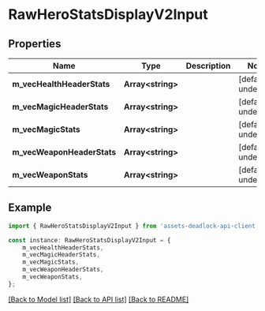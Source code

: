 # RawHeroStatsDisplayV2Input


## Properties

Name | Type | Description | Notes
------------ | ------------- | ------------- | -------------
**m_vecHealthHeaderStats** | **Array&lt;string&gt;** |  | [default to undefined]
**m_vecMagicHeaderStats** | **Array&lt;string&gt;** |  | [default to undefined]
**m_vecMagicStats** | **Array&lt;string&gt;** |  | [default to undefined]
**m_vecWeaponHeaderStats** | **Array&lt;string&gt;** |  | [default to undefined]
**m_vecWeaponStats** | **Array&lt;string&gt;** |  | [default to undefined]

## Example

```typescript
import { RawHeroStatsDisplayV2Input } from 'assets-deadlock-api-client';

const instance: RawHeroStatsDisplayV2Input = {
    m_vecHealthHeaderStats,
    m_vecMagicHeaderStats,
    m_vecMagicStats,
    m_vecWeaponHeaderStats,
    m_vecWeaponStats,
};
```

[[Back to Model list]](../README.md#documentation-for-models) [[Back to API list]](../README.md#documentation-for-api-endpoints) [[Back to README]](../README.md)

